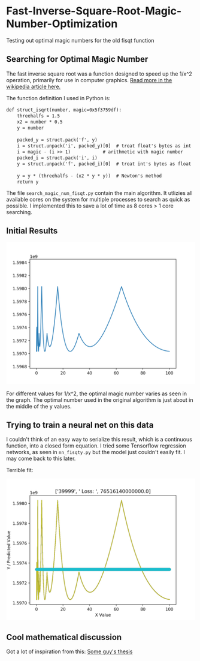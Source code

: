 # Fast-Inverse-Square-Root-Magic-Number-Optimization
Testing out optimal magic numbers for the old fisqt function

## Searching for Optimal Magic Number
The fast inverse square root was a function designed to speed up the 1/x^2 operation, primarily for use in computer graphics. [Read more in the wikipedia article here.](https://en.wikipedia.org/wiki/Fast_inverse_square_root)

The function definition I used in Python is:
```
def struct_isqrt(number, magic=0x5f3759df):
    threehalfs = 1.5
    x2 = number * 0.5
    y = number

    packed_y = struct.pack('f', y)
    i = struct.unpack('i', packed_y)[0]  # treat float's bytes as int
    i = magic - (i >> 1)            # arithmetic with magic number
    packed_i = struct.pack('i', i)
    y = struct.unpack('f', packed_i)[0]  # treat int's bytes as float

    y = y * (threehalfs - (x2 * y * y))  # Newton's method
    return y
```

The file ```search_magic_num_fisqt.py``` contain the main algorithm.
It utlizies all available cores on the system for multiple processes to search as quick as possible. I implemented this to save a lot of time as 8 cores > 1 core searching.

## Initial Results

![img](fig0.png)

For different values for 1/x^2, the optimal magic number varies as seen in the graph. The optimal number used in the original algorithm is just about in the middle of the y values.

## Trying to train a neural net on this data

I couldn't think of an easy way to serialize this result, which is a continuous function, into a closed form equation. I tried some Tensorflow regression networks, as seen in ```nn_fisqty.py``` but the model just couldn't easily fit. I may come back to this later.

Terrible fit:

![img2](fig1.png)

## Cool mathematical discussion

Got a lot of inspiration from this: [Some guy's thesis](https://cs.uwaterloo.ca/~m32rober/rsqrt.pdf)
